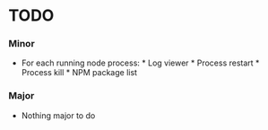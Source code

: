 # TODO

### Minor
  * For each running node process:
          * Log viewer
          * Process restart
          * Process kill
          * NPM package list

### Major
  * Nothing major to do
